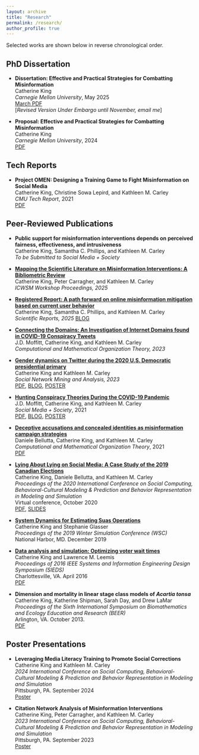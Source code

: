 ```yaml
---
layout: archive
title: "Research"
permalink: /research/
author_profile: true
---
```


<!--{% if author.googlescholar %}
  You can also find my articles on <u><a href="{{author.googlescholar}}">my Google Scholar profile</a>.</u>
{% endif %}
{% include base_path %}
{% for post in site.publications reversed %}
  {% include archive-single.html %}
{% endfor %}-->

Selected works are shown below in reverse chronological order.

## PhD Dissertation
* <b>Dissertation: Effective and Practical Strategies for Combatting Misinformation</b><br>
Catherine King<br>
<i>Carnegie Mellon University</i>, May 2025<br>
[March PDF](https://kingcatherine.github.io/files//Thesis_Dissertation_March2025.pdf)<br>
[<i>Revised Version Under Embargo until November, email me</i>]
<!--[PDF](https://kingcatherine.github.io/files//cking2_phd_s3d_2025.pdf)-->

* <b>Proposal: Effective and Practical Strategies for Combatting Misinformation</b><br>
Catherine King<br>
<i>Carnegie Mellon University</i>, 2024<br>
[PDF](https://kingcatherine.github.io/files/ThesisProposalFeb20.pdf)

## Tech Reports
* <b>Project OMEN: Designing a Training Game to Fight Misinformation on Social Media</b><br>
Catherine King, Christine Sowa Lepird, and Kathleen M. Carley <br>
<i>CMU Tech Report</i>, 2021<br>
[PDF](https://kingcatherine.github.io/files/CMU-ISR-21-110.pdf)

## Peer-Reviewed Publications
* <b>Public support for misinformation interventions depends on perceived fairness, effectiveness, and intrusiveness</b><br>
Catherine King, Samantha C. Phillips, and Kathleen M. Carley<br>
<i>To be Submitted to Social Media + Society</i>

* <b>[Mapping the Scientific Literature on Misinformation Interventions: A Bibliometric Review](https://workshop-proceedings.icwsm.org/abstract.php?id=2025_10)</b><br>
Catherine King, Peter Carragher, and Kathleen M. Carley<br>
<i>ICWSM Workshop Proceedings, 2025</i>

* <b>[Registered Report: A path forward on online misinformation mitigation based on current user behavior](https://rdcu.be/eedaB)</b><br>
Catherine King, Samantha C. Phillips, and Kathleen M. Carley<br>
<i>Scientific Reports, 2025</i>
[BLOG](https://www.cmu.edu/ideas-social-cybersecurity/news1/blog-posts/blog-king-understanding-user.html)
 
* <b>[Connecting the Domains: An Investigation of Internet Domains found in COVID-19 Conspiracy Tweets](https://link.springer.com/article/10.1007/s10588-023-09379-2)</b><br>
J.D. Moffitt, Catherine King, and Kathleen M. Carley<br>
<i>Computational and Mathematical Organization Theory, 2023</i>

* <b>[Gender dynamics on Twitter during the 2020 U.S. Democratic presidential primary](https://link.springer.com/article/10.1007/s13278-023-01045-4)</b><br>
Catherine King and Kathleen M. Carley <br>
<i> Social Network Mining and Analysis, 2023</i><br>
[PDF](https://kingcatherine.github.io/files/DemPrimary.pdf), [BLOG](https://www.cmu.edu/ideas-social-cybersecurity/news1/blog-posts/blog-king-gender-influence.html),
[POSTER](https://kingcatherine.github.io/files/King_DemPrimaryPoster.pptx)

* <b>[Hunting Conspiracy Theories During the COVID-19 Pandemic](https://journals.sagepub.com/doi/pdf/10.1177/20563051211043212)</b><br>
J.D. Moffitt, Catherine King, and Kathleen M. Carley <br>
<i>Social Media + Society</i>, 2021<br>
[PDF](https://kingcatherine.github.io/files/FINAL_Hunting_Conspiracy_20210810.pdf), [BLOG](https://www.cmu.edu/ideas-social-cybersecurity/news1/blog-posts/blog-king-moffitt-hunting-conspiracy-theories.html), [POSTER](https://kingcatherine.github.io/files/Moffitt_CASOS_SI_2022_Poster.pptx)

* <b>[Deceptive accusations and concealed identities as misinformation campaign strategies](https://link.springer.com/article/10.1007/s10588-021-09328-x)</b><br>
Daniele Bellutta, Catherine King, and Kathleen M. Carley <br>
<i>Computational and Mathematical Organization Theory</i>, 2021 <br>
[PDF](https://kingcatherine.github.io/files/Extended_Canada_Paper2.pdf)

* <b>[Lying About Lying on Social Media: A Case Study of the 2019 Canadian Elections](https://link.springer.com/chapter/10.1007/978-3-030-61255-9_8)</b> <br>
  Catherine King, Daniele Bellutta, and Kathleen M. Carley <br>
  <i>Proceedings of the 2020 International Conference on Social Computing, Behavioral-Cultural Modeling & Prediction and Behavior Representation in Modeling and Simulation</i> <br>
  Virtual conference, October 2020 <br>
[PDF](https://kingcatherine.github.io/files/Canada_Paper_v3.pdf), [SLIDES](https://kingcatherine.github.io/files/CanadianElection_CaseStudy_BRIMS.pptx)   

* <b>[System Dynamics for Estimating Suas Operations](https://ieeexplore.ieee.org/document/9004829)</b> <br>
  Catherine King and Stephanie Glasser <br>
  <i>Proceedings of the 2019 Winter Simulation Conference (WSC)</i> <br>
  National Harbor, MD. December 2019 

* <b>[Data analysis and simulation: Optimizing voter wait times](https://ieeexplore.ieee.org/document/7489298)</b> <br>
  Catherine King and Lawrence M. Leemis <br>
  <i>Proceedings of 2016 IEEE Systems and Information Engineering Design Symposium (SIEDS)</i> <br>
  Charlottesville, VA. April 2016 <br>
  [PDF](https://kingcatherine.github.io/files/optimizing-voter-wait-times.pdf)
  
* <b>Dimension and mortality in linear stage class models of <i>Acartia tonsa</i></b> <br>
  Catherine King, Katherine Shipman, Sarah Day, and Drew LaMar <br>
  <i>Proceedings of the Sixth International Symposium on Biomathematics and Ecology Education and Research (BEER)</i> <br>
  Arlington, VA. October 2013. <br>
  [PDF](https://kingcatherine.github.io/files/ZooplanktonBEER.pdf)
  

## Poster Presentations
* <b>Leveraging Media Literacy Training to Promote Social Corrections</b> <br>
  Catherine King and Kathleen M. Carley<br>
  <i>2024 International Conference on Social Computing, Behavioral-Cultural Modeling & Prediction and Behavior Representation in Modeling and Simulation</i> <br>
  Pittsburgh, PA. September 2024 <br>
  [Poster](https://kingcatherine.github.io/files/King_OMEN_BRIMS_Poster_2024.pdf)

* <b>Citation Network Analysis of Misinformation Interventions</b> <br>
  Catherine King, Peter Carragher, and Kathleen M. Carley<br>
  <i>2023 International Conference on Social Computing, Behavioral-Cultural Modeling & Prediction and Behavior Representation in Modeling and Simulation</i> <br>
  Pittsburgh, PA. September 2023 <br>
  [Poster](https://kingcatherine.github.io/files/King_CitationNetworkAnalysis_BRIMS_Poster.pdf)
